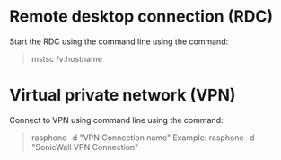# Remote desktop connection (RDC)
Start the RDC using the command line using the  command:
> mstsc /v:hostname

# Virtual private network (VPN)
Connect to VPN using command line using the command:
> rasphone -d "VPN Connection name"
Example:
> rasphone -d "SonicWall VPN Connection"
